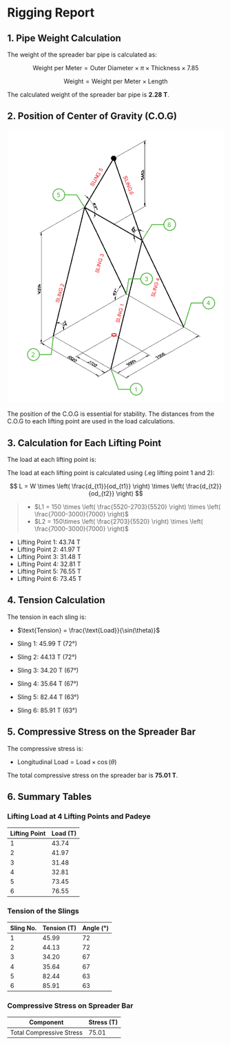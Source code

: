 # Rigging Report

## 1. Pipe Weight Calculation

The weight of the spreader bar pipe is calculated as:

$$
\text{Weight per Meter} = \text{Outer Diameter} \times \pi \times \text{Thickness} \times 7.85
$$

$$
\text{Weight} = \text{Weight per Meter} \times \text{Length}
$$

The calculated weight of the spreader bar pipe is **2.28 T**.


## 2. Position of Center of Gravity (C.O.G)

![alt text](image-3.png)

The position of the C.O.G is essential for stability. The distances from the C.O.G to each lifting point are used in the load calculations.

## 3. Calculation for Each Lifting Point

The load at each lifting point is:

The load at each lifting point is calculated using  (.eg lifting point 1 and 2):

$$
L = W \times \left( \frac{d_{t1}}{od_{t1}} \right) \times \left( \frac{d_{t2}}{od_{t2}} \right)
$$

> - $L1 = 150 \times \left( \frac{5520-2703}{5520} \right) \times \left( \frac{7000-3000}{7000} \right)$
> - $L2 = 150\times \left( \frac{2703}{5520} \right) \times \left( \frac{7000-3000}{7000} \right)$


- Lifting Point 1: 43.74 T
- Lifting Point 2: 41.97 T
- Lifting Point 3: 31.48 T
- Lifting Point 4: 32.81 T
- Lifting Point 5: 76.55 T
- Lifting Point 6: 73.45 T

## 4. Tension Calculation

The tension in each sling is:

- $\text{Tension} = \frac{\text{Load}}{\sin(\theta)}$

- Sling 1: 45.99 T (72°)
- Sling 2: 44.13 T (72°)
- Sling 3: 34.20 T (67°)
- Sling 4: 35.64 T (67°)
- Sling 5: 82.44 T (63°)
- Sling 6: 85.91 T (63°)


## 5. Compressive Stress on the Spreader Bar

The compressive stress is:

- $\text{Longitudinal Load} = \text{Load} \times \cos(\theta)$

The total compressive stress on the spreader bar is **75.01 T**.

## 6. Summary Tables

### Lifting Load at 4 Lifting Points and Padeye

| Lifting Point | Load (T) |
| ------------- | -------- |
| 1             | 43.74    |
| 2             | 41.97    |
| 3             | 31.48    |
| 4             | 32.81    |
| 5          | 73.45    |
| 6          | 76.55    |

### Tension of the Slings

| Sling No. | Tension (T) | Angle (°) |
| --------- | ----------- | --------- |
| 1         | 45.99       | 72        |
| 2         | 44.13       | 72        |
| 3         | 34.20       | 67        |
| 4         | 35.64       | 67        |
| 5      | 82.44       | 63        |
| 6      | 85.91       | 63        |

### Compressive Stress on Spreader Bar

| Component                | Stress (T) |
| ------------------------ | ---------- |
| Total Compressive Stress | 75.01      |
